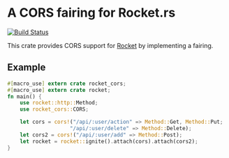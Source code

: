 # A CORS fairing for Rocket.rs

[![Build Status](https://travis-ci.org/fabricedesre/rocket_cors.svg?branch=master)](https://travis-ci.org/fabricedesre/rocket_cors)

This crate provides CORS support for [Rocket](https://rocket.rs) by implementing a fairing.

## Example

```rust
#[macro_use] extern crate rocket_cors;
#[macro_use] extern crate rocket;
fn main() {
    use rocket::http::Method;
    use rocket_cors::CORS;

    let cors = cors!("/api/:user/action" => Method::Get, Method::Put;
                    "/api/:user/delete" => Method::Delete);
    let cors2 = cors!("/api/:user/add" => Method::Post);
    let rocket = rocket::ignite().attach(cors).attach(cors2);
}
```
